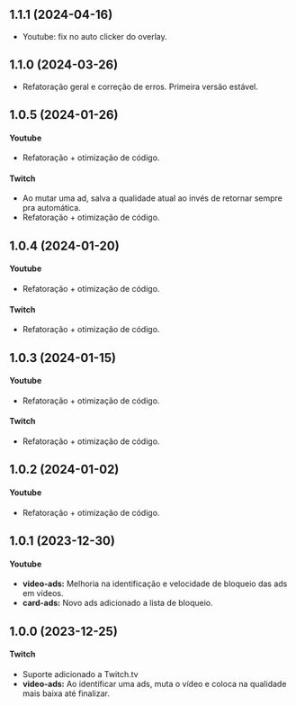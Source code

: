 ## 1.1.1 (2024-04-16)

* Youtube: fix no auto clicker do overlay.

## 1.1.0 (2024-03-26)

* Refatoração geral e correção de erros. Primeira versão estável.

## 1.0.5 (2024-01-26)

#### Youtube
* Refatoração + otimização de código.

#### Twitch
* Ao mutar uma ad, salva a qualidade atual ao invés de retornar sempre pra automática.
* Refatoração + otimização de código.

## 1.0.4 (2024-01-20)

#### Youtube
* Refatoração + otimização de código.

#### Twitch
* Refatoração + otimização de código.

## 1.0.3 (2024-01-15)

#### Youtube
* Refatoração + otimização de código.

#### Twitch
* Refatoração + otimização de código.

## 1.0.2 (2024-01-02)

#### Youtube
* Refatoração + otimização de código.

## 1.0.1 (2023-12-30)

#### Youtube
* **video-ads:** Melhoria na identificação e velocidade de bloqueio das ads em vídeos.
* **card-ads:** Novo ads adicionado a lista de bloqueio.

## 1.0.0 (2023-12-25)

#### Twitch
* Suporte adicionado a Twitch.tv
* **video-ads:** Ao identificar uma ads, muta o vídeo e coloca na qualidade mais baixa até finalizar.

